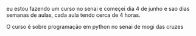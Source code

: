 eu estou fazendo um curso no senai e começei dia 4 de junho e sao dias semanas de aulas, cada aula tendo cerca de 4 horas.


O curso é sobre programação em python no senai de mogi das cruzes
